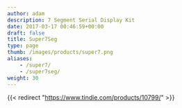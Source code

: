 ```yaml
---
author: adam
description: 7 Segment Serial Display Kit
date: 2017-03-17 00:46:59+00:00
draft: false
title: Super7Seg
type: page
thumb: /images/products/super7.png
aliases:
    - /super7/
    - /super7seg/
weight: 30
---
```


{{< redirect "https://www.tindie.com/products/10799/" >}}